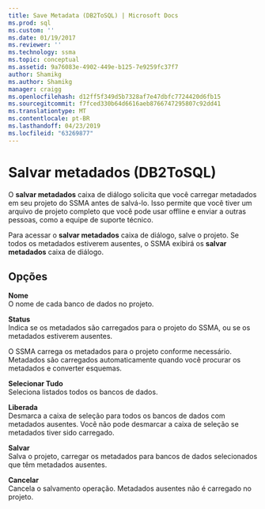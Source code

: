 ```yaml
---
title: Save Metadata (DB2ToSQL) | Microsoft Docs
ms.prod: sql
ms.custom: ''
ms.date: 01/19/2017
ms.reviewer: ''
ms.technology: ssma
ms.topic: conceptual
ms.assetid: 9a76083e-4902-449e-b125-7e9259fc37f7
author: Shamikg
ms.author: Shamikg
manager: craigg
ms.openlocfilehash: d12ff5f349d5b7328af7e47dbfc7724420d6fb15
ms.sourcegitcommit: f7fced330b64d6616aeb8766747295807c92dd41
ms.translationtype: MT
ms.contentlocale: pt-BR
ms.lasthandoff: 04/23/2019
ms.locfileid: "63269877"
---
```

# <a name="save-metadata-db2tosql"></a>Salvar metadados (DB2ToSQL)
O **salvar metadados** caixa de diálogo solicita que você carregar metadados em seu projeto do SSMA antes de salvá-lo. Isso permite que você tiver um arquivo de projeto completo que você pode usar offline e enviar a outras pessoas, como a equipe de suporte técnico.  
  
Para acessar o **salvar metadados** caixa de diálogo, salve o projeto. Se todos os metadados estiverem ausentes, o SSMA exibirá os **salvar metadados** caixa de diálogo.  
  
## <a name="options"></a>Opções  
**Nome**  
O nome de cada banco de dados no projeto.  
  
**Status**  
Indica se os metadados são carregados para o projeto do SSMA, ou se os metadados estiverem ausentes.  
  
O SSMA carrega os metadados para o projeto conforme necessário. Metadados são carregados automaticamente quando você procurar os metadados e converter esquemas.  
  
**Selecionar Tudo**  
Seleciona listados todos os bancos de dados.  
  
**Liberada**  
Desmarca a caixa de seleção para todos os bancos de dados com metadados ausentes. Você não pode desmarcar a caixa de seleção se metadados tiver sido carregado.  
  
**Salvar**  
Salva o projeto, carregar os metadados para bancos de dados selecionados que têm metadados ausentes.  
  
**Cancelar**  
Cancela o salvamento operação. Metadados ausentes não é carregado no projeto.  
  

